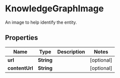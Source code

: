 

# KnowledgeGraphImage

An image to help identify the entity.
## Properties

Name | Type | Description | Notes
------------ | ------------- | ------------- | -------------
**url** | **String** |  |  [optional]
**contentUrl** | **String** |  |  [optional]



